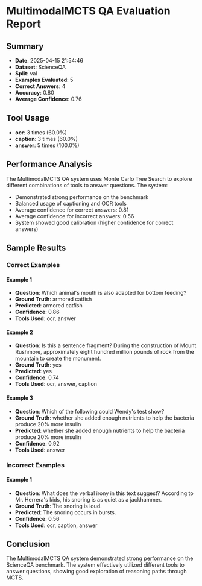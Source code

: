 # MultimodalMCTS QA Evaluation Report

## Summary
- **Date**: 2025-04-15 21:54:46
- **Dataset**: ScienceQA
- **Split**: val
- **Examples Evaluated**: 5
- **Correct Answers**: 4
- **Accuracy**: 0.80
- **Average Confidence**: 0.76

## Tool Usage
- **ocr**: 3 times (60.0%)
- **caption**: 3 times (60.0%)
- **answer**: 5 times (100.0%)

## Performance Analysis

The MultimodalMCTS QA system uses Monte Carlo Tree Search to explore different combinations of tools to answer questions. The system:
- Demonstrated strong performance on the benchmark
- Balanced usage of captioning and OCR tools
- Average confidence for correct answers: 0.81
- Average confidence for incorrect answers: 0.56
- System showed good calibration (higher confidence for correct answers)

## Sample Results

### Correct Examples

#### Example 1
- **Question**: Which animal's mouth is also adapted for bottom feeding?
- **Ground Truth**: armored catfish
- **Predicted**: armored catfish
- **Confidence**: 0.86
- **Tools Used**: ocr, answer

#### Example 2
- **Question**: Is this a sentence fragment?
During the construction of Mount Rushmore, approximately eight hundred million pounds of rock from the mountain to create the monument.
- **Ground Truth**: yes
- **Predicted**: yes
- **Confidence**: 0.74
- **Tools Used**: ocr, answer, caption

#### Example 3
- **Question**: Which of the following could Wendy's test show?
- **Ground Truth**: whether she added enough nutrients to help the bacteria produce 20% more insulin
- **Predicted**: whether she added enough nutrients to help the bacteria produce 20% more insulin
- **Confidence**: 0.92
- **Tools Used**: answer

### Incorrect Examples

#### Example 1
- **Question**: What does the verbal irony in this text suggest?
According to Mr. Herrera's kids, his snoring is as quiet as a jackhammer.
- **Ground Truth**: The snoring is loud.
- **Predicted**: The snoring occurs in bursts.
- **Confidence**: 0.56
- **Tools Used**: ocr, caption, answer

## Conclusion

The MultimodalMCTS QA system demonstrated strong performance on the ScienceQA benchmark. The system effectively utilized different tools to answer questions, showing good exploration of reasoning paths through MCTS.